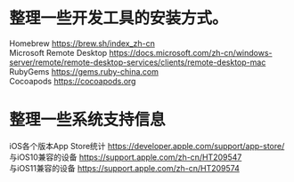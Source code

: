 # 整理一些开发工具的安装方式。

Homebrew
https://brew.sh/index_zh-cn
</br>
Microsoft Remote Desktop
https://docs.microsoft.com/zh-cn/windows-server/remote/remote-desktop-services/clients/remote-desktop-mac
</br>
RubyGems
https://gems.ruby-china.com
</br>
Cocoapods
https://cocoapods.org
</br>

# 整理一些系统支持信息
iOS各个版本App Store统计
https://developer.apple.com/support/app-store/
</br>
与iOS10兼容的设备
https://support.apple.com/zh-cn/HT209547
</br>
与iOS11兼容的设备
https://support.apple.com/zh-cn/HT209574
</br>
